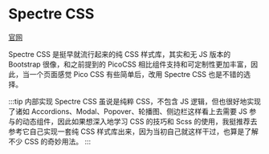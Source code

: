 # Spectre CSS

[官网](https://picturepan2.github.io/spectre/getting-started/installation.html)

Spectre CSS 是挺早就流行起来的纯 CSS 样式库，其实和无 JS 版本的 Bootstrap 很像，和之前提到的 PicoCSS 相比组件支持和可定制性更加丰富，因此，当一个页面感觉 Pico CSS 有些简单后，改用 Spectre CSS 也是不错的选择。

:::tip 内部实现
Spectre CSS 虽说是纯粹 CSS，不包含 JS 逻辑，但也很好地实现了诸如 Accordions、Modal、Popover、轮播图、侧边栏这样看上去需要 JS 参与的动态组件，因此如果想深入地学习 CSS 的技巧和 Scss 的使用，我挺推荐去参考它自己实现一套纯 CSS 样式库出来，因为当初自己就这样干过，也算是了解不少 CSS 的奇妙用法。
:::
